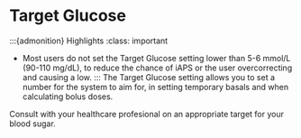 # Target Glucose
:::{admonition} Highlights
:class: important
-  Most users do not set the Target Glucose setting lower than 5-6 mmol/L (90-110 mg/dL), to reduce the chance of iAPS or the user overcorrecting and causing a low.
:::
The Target Glucose setting allows you to set a number for the system to aim for, in setting temporary basals and when calculating bolus doses.

Consult with your healthcare profesional on an appropriate target for your blood sugar.




